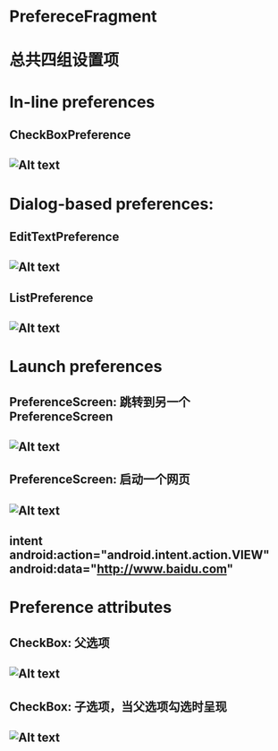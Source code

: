 # PrefereceFragment

总共四组设置项
========
In-line preferences
========
CheckBoxPreference
----------
![Alt text](https://github.com/linylx/PrefereceFragment/blob/master/img/1.jpg)
----------
Dialog-based preferences:
========
EditTextPreference
----------
![Alt text](https://github.com/linylx/PrefereceFragment/blob/master/img/2.jpg)
----------
ListPreference
----------
![Alt text](https://github.com/linylx/PrefereceFragment/blob/master/img/3.jpg)
----------
Launch preferences
========
PreferenceScreen: 跳转到另一个PreferenceScreen
----------
![Alt text](https://github.com/linylx/PrefereceFragment/blob/master/img/4.jpg)
----------
PreferenceScreen: 启动一个网页
----------
![Alt text](https://github.com/linylx/PrefereceFragment/blob/master/img/5.jpg)
----------
intent
    android:action="android.intent.action.VIEW"
    android:data="http://www.baidu.com"
----------
Preference attributes
========
CheckBox: 父选项
----------
![Alt text](https://github.com/linylx/PrefereceFragment/blob/master/img/6.jpg)
----------
CheckBox: 子选项，当父选项勾选时呈现
----------
![Alt text](https://github.com/linylx/PrefereceFragment/blob/master/img/7.jpg)
----------
